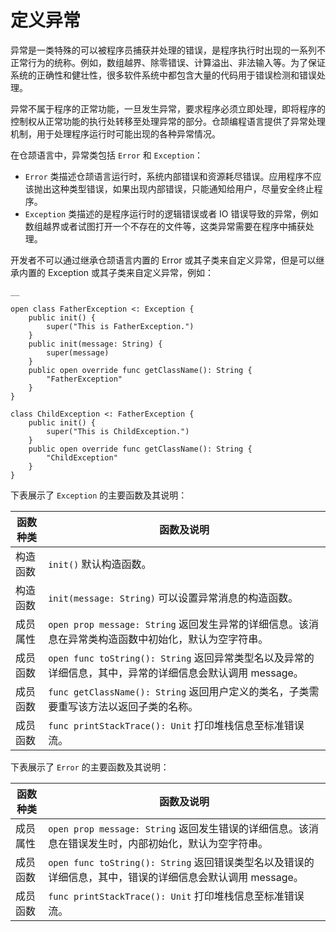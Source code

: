 
# 定义异常

异常是一类特殊的可以被程序员捕获并处理的错误，是程序执行时出现的一系列不正常行为的统称。例如，数组越界、除零错误、计算溢出、非法输入等。为了保证系统的正确性和健壮性，很多软件系统中都包含大量的代码用于错误检测和错误处理。

异常不属于程序的正常功能，一旦发生异常，要求程序必须立即处理，即将程序的控制权从正常功能的执行处转移至处理异常的部分。仓颉编程语言提供了异常处理机制，用于处理程序运行时可能出现的各种异常情况。

在仓颉语言中，异常类包括 `Error` 和 `Exception`：

  * `Error` 类描述仓颉语言运行时，系统内部错误和资源耗尽错误。应用程序不应该抛出这种类型错误，如果出现内部错误，只能通知给用户，尽量安全终止程序。
  * `Exception` 类描述的是程序运行时的逻辑错误或者 IO 错误导致的异常，例如数组越界或者试图打开一个不存在的文件等，这类异常需要在程序中捕获处理。

开发者不可以通过继承仓颉语言内置的 Error 或其子类来自定义异常，但是可以继承内置的 Exception 或其子类来自定义异常，例如：
    
    __
    
    open class FatherException <: Exception {
        public init() {
            super("This is FatherException.")
        }
        public init(message: String) {
            super(message)
        }
        public open override func getClassName(): String {
            "FatherException"
        }
    }
    
    class ChildException <: FatherException {
        public init() {
            super("This is ChildException.")
        }
        public open override func getClassName(): String {
            "ChildException"
        }
    }
    
下表展示了 `Exception` 的主要函数及其说明：

函数种类| 函数及说明  
---|---  
构造函数| `init()` 默认构造函数。  
构造函数| `init(message: String)` 可以设置异常消息的构造函数。  
成员属性| `open prop message: String` 返回发生异常的详细信息。该消息在异常类构造函数中初始化，默认为空字符串。  
成员函数| `open func toString(): String` 返回异常类型名以及异常的详细信息，其中，异常的详细信息会默认调用 message。  
成员函数| `func getClassName(): String` 返回用户定义的类名，子类需要重写该方法以返回子类的名称。  
成员函数| `func printStackTrace(): Unit` 打印堆栈信息至标准错误流。  
  
下表展示了 `Error` 的主要函数及其说明：

函数种类| 函数及说明  
---|---  
成员属性| `open prop message: String` 返回发生错误的详细信息。该消息在错误发生时，内部初始化，默认为空字符串。  
成员函数| `open func toString(): String` 返回错误类型名以及错误的详细信息，其中，错误的详细信息会默认调用 message。  
成员函数| `func printStackTrace(): Unit` 打印堆栈信息至标准错误流。